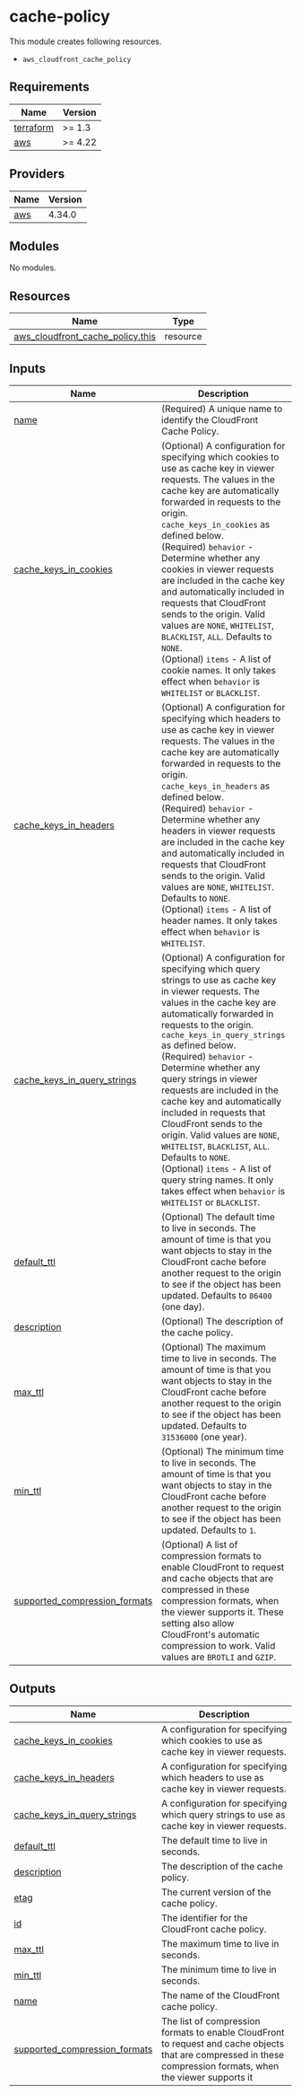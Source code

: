 # cache-policy

This module creates following resources.

- `aws_cloudfront_cache_policy`

<!-- BEGINNING OF PRE-COMMIT-TERRAFORM DOCS HOOK -->
## Requirements

| Name | Version |
|------|---------|
| <a name="requirement_terraform"></a> [terraform](#requirement\_terraform) | >= 1.3 |
| <a name="requirement_aws"></a> [aws](#requirement\_aws) | >= 4.22 |

## Providers

| Name | Version |
|------|---------|
| <a name="provider_aws"></a> [aws](#provider\_aws) | 4.34.0 |

## Modules

No modules.

## Resources

| Name | Type |
|------|------|
| [aws_cloudfront_cache_policy.this](https://registry.terraform.io/providers/hashicorp/aws/latest/docs/resources/cloudfront_cache_policy) | resource |

## Inputs

| Name | Description | Type | Default | Required |
|------|-------------|------|---------|:--------:|
| <a name="input_name"></a> [name](#input\_name) | (Required) A unique name to identify the CloudFront Cache Policy. | `string` | n/a | yes |
| <a name="input_cache_keys_in_cookies"></a> [cache\_keys\_in\_cookies](#input\_cache\_keys\_in\_cookies) | (Optional) A configuration for specifying which cookies to use as cache key in viewer requests. The values in the cache key are automatically forwarded in requests to the origin. `cache_keys_in_cookies` as defined below.<br>    (Required) `behavior` - Determine whether any cookies in viewer requests are included in the cache key and automatically included in requests that CloudFront sends to the origin. Valid values are `NONE`, `WHITELIST`, `BLACKLIST`, `ALL`. Defaults to `NONE`.<br>    (Optional) `items` - A list of cookie names. It only takes effect when `behavior` is `WHITELIST` or `BLACKLIST`. | <pre>object({<br>    behavior = optional(string, "NONE")<br>    items    = optional(set(string), [])<br>  })</pre> | `{}` | no |
| <a name="input_cache_keys_in_headers"></a> [cache\_keys\_in\_headers](#input\_cache\_keys\_in\_headers) | (Optional) A configuration for specifying which headers to use as cache key in viewer requests. The values in the cache key are automatically forwarded in requests to the origin. `cache_keys_in_headers` as defined below.<br>    (Required) `behavior` - Determine whether any headers in viewer requests are included in the cache key and automatically included in requests that CloudFront sends to the origin. Valid values are `NONE`, `WHITELIST`. Defaults to `NONE`.<br>    (Optional) `items` - A list of header names. It only takes effect when `behavior` is `WHITELIST`. | <pre>object({<br>    behavior = optional(string, "NONE")<br>    items    = optional(set(string), [])<br>  })</pre> | `{}` | no |
| <a name="input_cache_keys_in_query_strings"></a> [cache\_keys\_in\_query\_strings](#input\_cache\_keys\_in\_query\_strings) | (Optional) A configuration for specifying which query strings to use as cache key in viewer requests. The values in the cache key are automatically forwarded in requests to the origin. `cache_keys_in_query_strings` as defined below.<br>    (Required) `behavior` - Determine whether any query strings in viewer requests are included in the cache key and automatically included in requests that CloudFront sends to the origin. Valid values are `NONE`, `WHITELIST`, `BLACKLIST`, `ALL`. Defaults to `NONE`.<br>    (Optional) `items` - A list of query string names. It only takes effect when `behavior` is `WHITELIST` or `BLACKLIST`. | <pre>object({<br>    behavior = optional(string, "NONE")<br>    items    = optional(set(string), [])<br>  })</pre> | `{}` | no |
| <a name="input_default_ttl"></a> [default\_ttl](#input\_default\_ttl) | (Optional) The default time to live in seconds. The amount of time is that you want objects to stay in the CloudFront cache before another request to the origin to see if the object has been updated. Defaults to `86400` (one day). | `number` | `86400` | no |
| <a name="input_description"></a> [description](#input\_description) | (Optional) The description of the cache policy. | `string` | `"Managed by Terraform."` | no |
| <a name="input_max_ttl"></a> [max\_ttl](#input\_max\_ttl) | (Optional) The maximum time to live in seconds. The amount of time is that you want objects to stay in the CloudFront cache before another request to the origin to see if the object has been updated. Defaults to `31536000` (one year). | `number` | `31536000` | no |
| <a name="input_min_ttl"></a> [min\_ttl](#input\_min\_ttl) | (Optional) The minimum time to live in seconds. The amount of time is that you want objects to stay in the CloudFront cache before another request to the origin to see if the object has been updated. Defaults to `1`. | `number` | `1` | no |
| <a name="input_supported_compression_formats"></a> [supported\_compression\_formats](#input\_supported\_compression\_formats) | (Optional) A list of compression formats to enable CloudFront to request and cache objects that are compressed in these compression formats, when the viewer supports it. These setting also allow CloudFront's automatic compression to work. Valid values are `BROTLI` and `GZIP`. | `set(string)` | <pre>[<br>  "BROTLI",<br>  "GZIP"<br>]</pre> | no |

## Outputs

| Name | Description |
|------|-------------|
| <a name="output_cache_keys_in_cookies"></a> [cache\_keys\_in\_cookies](#output\_cache\_keys\_in\_cookies) | A configuration for specifying which cookies to use as cache key in viewer requests. |
| <a name="output_cache_keys_in_headers"></a> [cache\_keys\_in\_headers](#output\_cache\_keys\_in\_headers) | A configuration for specifying which headers to use as cache key in viewer requests. |
| <a name="output_cache_keys_in_query_strings"></a> [cache\_keys\_in\_query\_strings](#output\_cache\_keys\_in\_query\_strings) | A configuration for specifying which query strings to use as cache key in viewer requests. |
| <a name="output_default_ttl"></a> [default\_ttl](#output\_default\_ttl) | The default time to live in seconds. |
| <a name="output_description"></a> [description](#output\_description) | The description of the cache policy. |
| <a name="output_etag"></a> [etag](#output\_etag) | The current version of the cache policy. |
| <a name="output_id"></a> [id](#output\_id) | The identifier for the CloudFront cache policy. |
| <a name="output_max_ttl"></a> [max\_ttl](#output\_max\_ttl) | The maximum time to live in seconds. |
| <a name="output_min_ttl"></a> [min\_ttl](#output\_min\_ttl) | The minimum time to live in seconds. |
| <a name="output_name"></a> [name](#output\_name) | The name of the CloudFront cache policy. |
| <a name="output_supported_compression_formats"></a> [supported\_compression\_formats](#output\_supported\_compression\_formats) | The list of compression formats to enable CloudFront to request and cache objects that are compressed in these compression formats, when the viewer supports it |
<!-- END OF PRE-COMMIT-TERRAFORM DOCS HOOK -->
